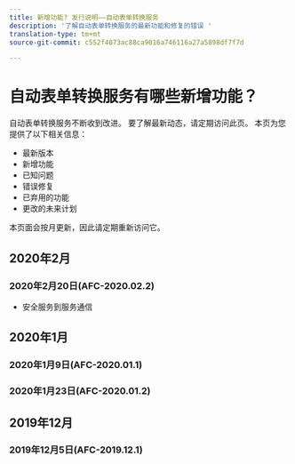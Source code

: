 ```yaml
---
title: 新增功能? 发行说明——自动表单转换服务
description: '了解自动表单转换服务的最新功能和修复的错误 '
translation-type: tm+mt
source-git-commit: c552f4073ac88ca9016a746116a27a5898df7f7d

---
```



# 自动表单转换服务有哪些新增功能？

自动表单转换服务不断收到改进。 要了解最新动态，请定期访问此页。 本页为您提供了以下相关信息：

* 最新版本
* 新增功能
* 已知问题
* 错误修复
* 已弃用的功能
* 更改的未来计划

本页面会按月更新，因此请定期重新访问它。

## 2020年2月

### 2020年2月20日(AFC-2020.02.2)

* 安全服务到服务通信


## 2020年1月

### 2020年1月9日(AFC-2020.01.1)

### 2020年1月23日(AFC-2020.01.2)

## 2019年12月

### 2019年12月5日(AFC-2019.12.1)

